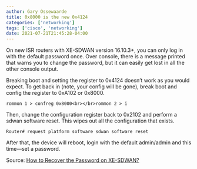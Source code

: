 ```yaml
---
author: Gary Ossewaarde
title: 0x8000 is the new 0x4124
categories: ['networking']
tags: ['cisco', 'networking']
date: 2021-07-21T21:45:28-04:00
---
```


On new ISR routers with XE-SDWAN version 16.10.3+, you can only log in with the default password once. Over console, there is a message printed that warns you to change the password, but it can easily get lost in all the other console output.

Breaking boot and setting the register to 0x4124 doesn’t work as you would expect. To get back in (note, your config will be gone), break boot and config the register to 0xA102 or 0x8000.

```
rommon 1 > confreg 0x8000<br></br>rommon 2 > i
```

Then, change the configuration register back to 0x2102 and perform a sdwan software reset. This wipes out all the configuration that exists.

```
Router# request platform software sdwan software reset
```

After that, the device will reboot, login with the default admin/admin and this time—set a password.

Source: [How to Recover the Password on XE-SDWAN?](https://www.cisco.com/c/en/us/support/docs/routers/xe-sd-wan-routers/214980-how-to-recover-the-password-on-xe-sdwan.html)
